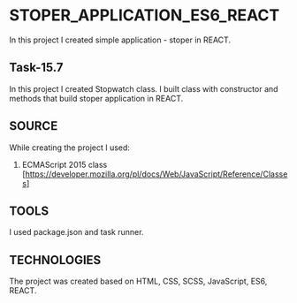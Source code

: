 # STOPER_APPLICATION_ES6_REACT

In this project I created simple application - stoper in REACT.

## Task-15.7

In this project I created Stopwatch class. I built class with constructor and methods that  build stoper application in REACT.

## SOURCE 
While creating the project I used: 
1. ECMAScript 2015 class  [https://developer.mozilla.org/pl/docs/Web/JavaScript/Reference/Classes]

## TOOLS 
I used package.json and task runner.

## TECHNOLOGIES 
The project was created based on HTML, CSS, SCSS, JavaScript, ES6, REACT.
